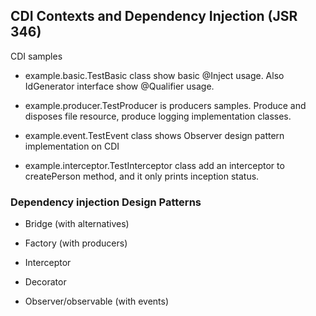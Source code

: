 ## CDI Contexts and Dependency Injection (JSR 346)

CDI samples

- example.basic.TestBasic class show basic @Inject usage. Also IdGenerator interface show @Qualifier usage.

- example.producer.TestProducer is producers samples. Produce and disposes file resource, produce logging implementation classes.

- example.event.TestEvent class shows Observer design pattern implementation on CDI

- example.interceptor.TestInterceptor class add an interceptor to createPerson method, and it only prints inception status.

### Dependency injection Design Patterns

- Bridge (with alternatives)

- Factory (with producers)

- Interceptor

- Decorator

- Observer/observable (with events)